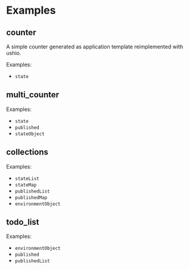 # Examples

## counter

A simple counter generated as application template reimplemented with ushio.

Examples:

- `state`

## multi_counter

Examples:

- `state`
- `published`
- `stateObject`

## collections

Examples:

- `stateList`
- `stateMap`
- `publishedList`
- `publishedMap`
- `environmentObject`

## todo_list

Examples:

- `environmentObject`
- `published`
- `publishedList`